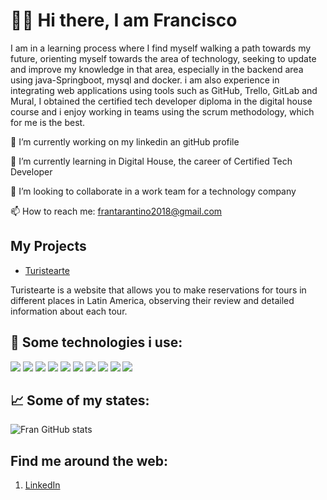 # 👋🏽 Hi there, I am Francisco

I am in a learning process where I find myself walking a path towards my future, orienting myself towards the area of technology, seeking to update and improve my knowledge in that area, especially in the backend area using java-Springboot, mysql and docker.
i am also experience in integrating web applications using tools such as GitHub, Trello, GitLab and Mural, I obtained the certified tech developer diploma in the digital house course and i enjoy working in teams using the scrum methodology, which for me is the best.

🔭 I’m currently working on my linkedin an gitHub profile

🌱 I’m currently learning in Digital House, the career of Certified Tech Developer

👯 I’m looking to collaborate in a work team for a technology company

📫 How to reach me: frantarantino2018@gmail.com

## My Projects

- [Turistearte](https://github.com/Francisco-Tarantino/Turistearte-app)
 
 Turistearte is a website that allows you to make reservations for tours in different places in Latin America, observing their review and detailed information about each tour.

## 🎯 Some technologies i use: 
![](https://img.shields.io/badge/Spring_Boot-F2F4F9?style=for-the-badge&logo=spring-boot)
![](https://img.shields.io/badge/MySQL-005C84?style=for-the-badge&logo=mysql&logoColor=white)
![](https://img.shields.io/badge/GIT-E44C30?style=for-the-badge&logo=git&logoColor=white)
![](https://img.shields.io/badge/HTML5-E34F26?style=for-the-badge&logo=html5&logoColor=white)
![](https://img.shields.io/badge/CSS3-1572B6?style=for-the-badge&logo=css3&logoColor=white)
![](https://img.shields.io/badge/Docker-2CA5E0?style=for-the-badge&logo=docker&logoColor=white)
![](https://img.shields.io/badge/JavaScript-323330?style=for-the-badge&logo=javascript&logoColor=F7DF1E)
![](https://img.shields.io/badge/Postman-FF6C37?style=for-the-badge&logo=Postman&logoColor=white)
![](https://img.shields.io/badge/Spring_Security-6DB33F?style=for-the-badge&logo=Spring-Security&logoColor=white)
![](https://img.shields.io/badge/GitHub-100000?style=for-the-badge&logo=github&logoColor=white)

## 📈 Some of my states:

![Fran GitHub stats](https://github-readme-stats.vercel.app/api?username=Francisco-Tarantino&show_icons=true)


## Find me around the web:
1. [LinkedIn](https://www.linkedin.com/in/franciscotarantino/) 
